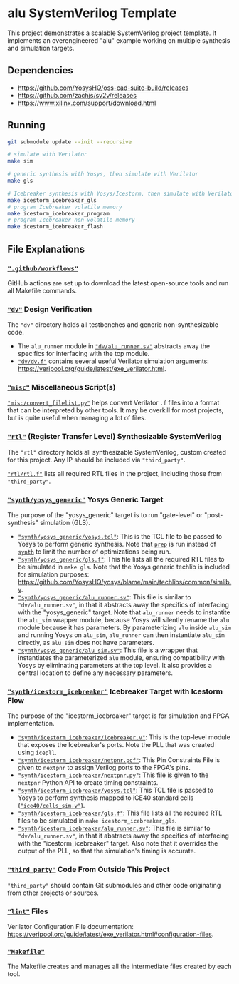 
# alu SystemVerilog Template

This project demonstrates a scalable SystemVerilog project template. It implements an overengineered "alu" example working on multiple synthesis and simulation targets.

## Dependencies

* <https://github.com/YosysHQ/oss-cad-suite-build/releases>
* <https://github.com/zachjs/sv2v/releases>
* <https://www.xilinx.com/support/download.html>

## Running

```bash
git submodule update --init --recursive

# simulate with Verilator
make sim

# generic synthesis with Yosys, then simulate with Verilator
make gls

# Icebreaker synthesis with Yosys/Icestorm, then simulate with Verilator
make icestorm_icebreaker_gls
# program Icebreaker volatile memory
make icestorm_icebreaker_program
# program Icebreaker non-volatile memory
make icestorm_icebreaker_flash
```

## File Explanations

### [`".github/workflows"`](./.github/workflows)

GitHub actions are set up to download the latest open-source tools and run all Makefile commands.

### [`"dv"`](./dv) Design Verification

The `"dv"` directory holds all testbenches and generic non-synthesizable code.

* The `alu_runner` module in [`"dv/alu_runner.sv"`](./dv/alu_runner.sv) abstracts away the specifics for interfacing with the top module.
* [`"dv/dv.f"`](./dv/dv.f) contains several useful Verilator simulation arguments: <https://veripool.org/guide/latest/exe_verilator.html>.

### [`"misc"`](./misc) Miscellaneous Script(s)

[`"misc/convert_filelist.py"`](./misc/convert_filelist.py) helps convert Verilator `.f` files into a format that can be interpreted by other tools. It may be overkill for most projects, but is quite useful when managing a lot of files.

### [`"rtl"`](./rtl) (Register Transfer Level) Synthesizable SystemVerilog

The `"rtl"` directory holds all synthesizable SystemVerilog, custom created for this project. Any IP should be included via `"third_party"`.

[`"rtl/rtl.f"`](./rtl/rtl.f) lists all required RTL files in the project, including those from `"third_party"`.

### [`"synth/yosys_generic"`](./synth/yosys_generic) Yosys Generic Target

The purpose of the "yosys_generic" target is to run "gate-level" or "post-synthesis" simulation (GLS).

* [`"synth/yosys_generic/yosys.tcl"`](./synth/yosys_generic/yosys.tcl): This is the TCL file to be passed to Yosys to perform generic synthesis. Note that [`prep`](https://yosyshq.readthedocs.io/projects/yosys/en/latest/cmd/prep.html) is run instead of [`synth`](https://yosyshq.readthedocs.io/projects/yosys/en/latest/cmd/synth.html) to limit the number of optimizations being run.
* [`"synth/yosys_generic/gls.f"`](./synth/yosys_generic/gls.f): This file lists all the required RTL files to be simulated in `make gls`. Note that the Yosys generic techlib is included for simulation purposes: <https://github.com/YosysHQ/yosys/blame/main/techlibs/common/simlib.v>.
* [`"synth/yosys_generic/alu_runner.sv"`](./synth/yosys_generic/alu_runner.sv): This file is similar to `"dv/alu_runner.sv"`, in that it abstracts away the specifics of interfacing with the "yosys_generic" target. Note that `alu_runner` needs to instantite the `alu_sim` wrapper module, because Yosys will silently rename the `alu` module because it has parameters. By parameterizing `alu` inside `alu_sim` and running Yosys on `alu_sim`, `alu_runner` can then instantiate `alu_sim` directly, as `alu_sim` does not have parameters.
* [`"synth/yosys_generic/alu_sim.sv"`](./synth/yosys_generic/alu_sim.sv): This file is a wrapper that instantiates the parameterized `alu` module, ensuring compatibility with Yosys by eliminating parameters at the top level. It also provides a central location to define any necessary parameters.

### [`"synth/icestorm_icebreaker"`](./synth/icestorm_icebreaker) Icebreaker Target with Icestorm Flow

The purpose of the "icestorm_icebreaker" target is for simulation and FPGA implementation.

* [`"synth/icestorm_icebreaker/icebreaker.v"`](./synth/icestorm_icebreaker/icebreaker.v): This is the top-level module that exposes the Icebreaker's ports. Note the PLL that was created using `icepll`.
* [`"synth/icestorm_icebreaker/netpnr.pcf"`](./synth/icestorm_icebreaker/netpnr.pcf): This Pin Constraints File is given to `nextpnr` to assign Verilog ports to the FPGA's pins.
* [`"synth/icestorm_icebreaker/nextpnr.py"`](./synth/icestorm_icebreaker/nextpnr.py): This file is given to the `nextpnr` Python API to create timing constraints.
* [`"synth/icestorm_icebreaker/yosys.tcl"`](./synth/icestorm_icebreaker/yosys.tcl): This TCL file is passed to Yosys to perform synthesis mapped to iCE40 standard cells ([`"ice40/cells_sim.v"`](https://github.com/YosysHQ/yosys/blob/main/techlibs/ice40/cells_sim.v)).
* [`"synth/icestorm_icebreaker/gls.f"`](./synth/icestorm_icebreaker/gls.f): This file lists all the required RTL files to be simulated in `make icestorm_icebreaker_gls`.
* [`"synth/icestorm_icebreaker/alu_runner.sv"`](./synth/icestorm_icebreaker/alu_runner.sv): This file is similar to `"dv/alu_runner.sv"`, in that it abstracts away the specifics of interfacing with the "icestorm_icebreaker" target. Also note that it overrides the output of the PLL, so that the simulation's timing is accurate.

### [`"third_party"`](./third_party) Code From Outside This Project

`"third_party"` should contain Git submodules and other code originating from other projects or sources.

### [`"lint"`](./lint) Files

Verilator Configuration File documentation: <https://veripool.org/guide/latest/exe_verilator.html#configuration-files>.

### [`"Makefile"`](./Makefile)

The Makefile creates and manages all the intermediate files created by each tool.

